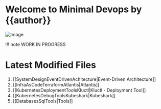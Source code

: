 # Welcome to Minimal Devops by {{author}}

![Image](MinimalDevopsHeader)

!!! note 
    WORK IN PROGRESS


# Latest Modified Files

1. [[SystemDesignEventDrivenAchitecture|Event-Driven Architecture]]
2. [[InfraAsCodeTerraformAtlantis|Atlantis]]
3. [[KubernetesDeploymentToolsKluctl|Kluctl - Deployment Tool]]
4. [[KubernetesDebugToolsKubeshark|Kubeshark]]
5. [[DatabasesSqlTools|Tools]]
